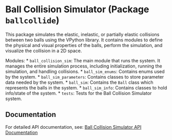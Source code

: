 
# Ball Collision Simulator (Package `ballcollide`)

This package simulates the elastic, inelastic, or partially elastic collisions between two balls using the VPython library. It contains modules to define the physical and visual properties of the balls, perform the simulation, and visualize the collision in a 2D space.

Modules:
    * `ball_collision_sim`: The main module that runs the system. It manages the entire simulation process, including initialization, running the simulation, and handling collisions.
    * `ball_sim_enums`: Contains enums used by the system.
    * `ball_sim_parameters`: Contains classes to store parameter data needed by the system.
    * `ball_sim`: Contains the `Ball` class which represents the balls in the system.
    * `ball_sim_info`: Contains classes to hold info/state of the system.
    * `tests`: Tests for the Ball Collision Simulator system.

## Documentation
For detailed API documentation, see:
[Ball Collision Simulator API Documentation](https://jim-tooker.github.io/BallCollisionSimulator/docs/ballcollide/index.html)
